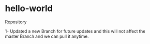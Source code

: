 # hello-world
Repository

1- Updated a new Branch for future updates and this will not affect the master Branch and we can pull it anytime.
